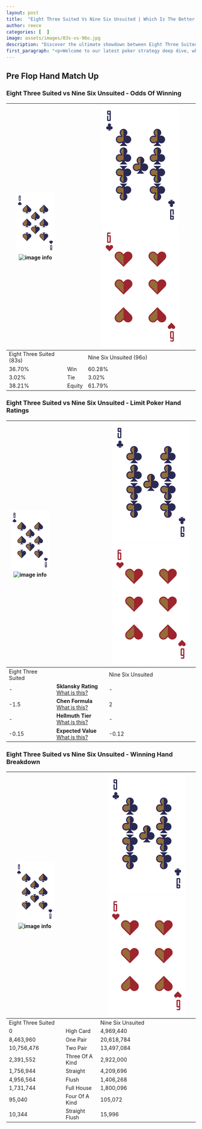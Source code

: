 ```yaml
---
layout: post
title:  "Eight Three Suited Vs Nine Six Unsuited | Which Is The Better Hand In Poker? A Complete Guide"
author: reece
categories: [  ]
image: assets/images/83s-vs-96o.jpg
description: "Discover the ultimate showdown between Eight Three Suited and Nine Six Unsuited in poker! Uncover the odds, strategies, and scenarios where one hand triumphs over the other. Get ready to up your poker game with this thrilling analysis."
first_paragraph: "<p>Welcome to our latest poker strategy deep dive, where we're pitting two distinct hands against each other in a high-stakes showdown: Eight Three Suited vs Nine Six Unsuited.</p><p>In the dynamic world of poker, every decision counts, and knowing which hand holds the upper hand is key to your success at the table.</p><p>In this article, we'll dissect these two hands, explore the scenarios where one dominates the other, and equip you with the knowledge to make strategic choices that can tip the odds in your favor.</p><p>Get ready to unravel the intriguing dynamics of these poker hands and elevate your game to new heights.</p>"
---
```




[comment]: # (sp0)

## Pre Flop Hand Match Up

<div class="table hand-ratings" markdown="1"> 



### Eight Three Suited vs Nine Six Unsuited - Odds Of Winning


    
| ![image info](assets/images/hand1/8.png) ![image info](assets/images/hand1/3s.png) |  | ![image info](assets/images/hand2/9.png) ![image info](assets/images/hand2/6o.png) |
| -------- | -------- | -------- |
| Eight Three Suited (83s) |  | Nine Six Unsuited (96o) |
| 36.70% | Win | 60.28% |
| 3.02% | Tie | 3.02% |
| 38.21% | Equity | 61.79% |




[comment]: # (sp1)



### Eight Three Suited vs Nine Six Unsuited - Limit Poker Hand Ratings


    
| ![image info](assets/images/hand1/8.png) ![image info](assets/images/hand1/3s.png) |  | ![image info](assets/images/hand2/9.png) ![image info](assets/images/hand2/6o.png) |
| -------- | -------- | -------- |
| Eight Three Suited |  | Nine Six Unsuited |
| - | **Sklansky Rating** [What is this?](/sklansky-rating-explained) | - |
| -1.5 | **Chen Formula** [What is this?](/chen-formula-explained) | 2 |
| - | **Hellmuth Tier** [What is this?](/Hellmuth-tier-explained) | - |
| -0.15 | **Expected Value** [What is this?](/expected-value-explained) | -0.12 |




[comment]: # (sp2)



### Eight Three Suited vs Nine Six Unsuited - Winning Hand Breakdown


    
| ![image info](assets/images/hand1/8.png) ![image info](assets/images/hand1/3s.png) |  | ![image info](assets/images/hand2/9.png) ![image info](assets/images/hand2/6o.png) |
| -------- | -------- | -------- |
| Eight Three Suited |  | Nine Six Unsuited |
| 0 | High Card | 4,969,440 |
| 8,463,960 | One Pair | 20,618,784 |
| 10,756,476 | Two Pair | 13,497,084 |
| 2,391,552 | Three Of A Kind | 2,922,000 |
| 1,756,944 | Straight | 4,209,696 |
| 4,956,564 | Flush | 1,406,268 |
| 1,731,744 | Full House | 1,800,096 |
| 95,040 | Four Of A Kind | 105,072 |
| 10,344 | Straight Flush | 15,996 |




[comment]: # (sp3)



</div>

[comment]: # (sp4)



[comment]: # (sp5)

